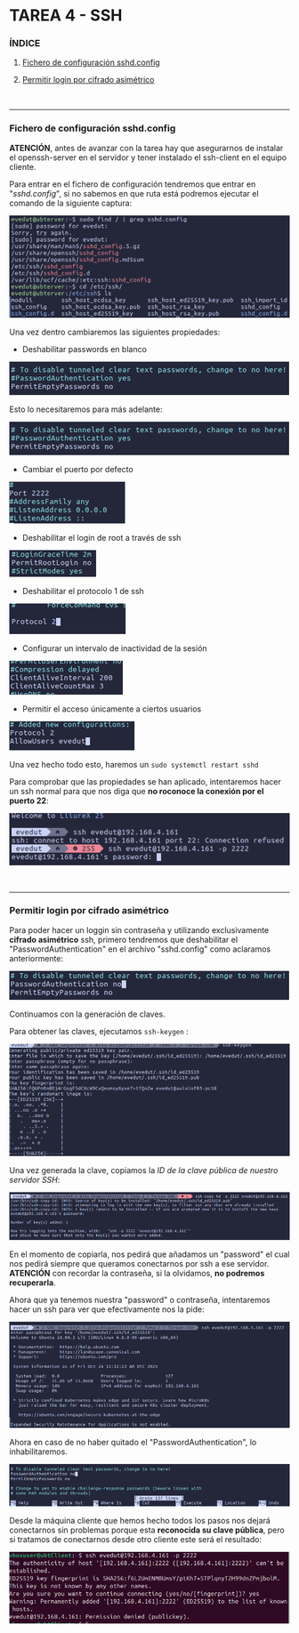 #  TAREA 4 - SSH

### ÍNDICE

1. [Fichero de configuración sshd.config](#fichero-de-configuración-sshdconfig)

2. [Permitir login por cifrado asimétrico](#permitir-login-por-cifrado-asimétrico)

</br>

---
### Fichero de configuración sshd.config

**ATENCIÓN**, antes de avanzar con la tarea hay que asegurarnos de instalar el openssh-server en el servidor y tener instalado el ssh-client en el equipo cliente.

Para entrar en el fichero de configuración tendremos que entrar en "*sshd.config*", si no sabemos en que ruta está podremos ejecutar el comando de la siguiente captura:

![alt image capturas](./IMG/captura1.png)

Una vez dentro cambiaremos las siguientes propiedades:
- Deshabilitar passwords en blanco

![alt image capturas](./IMG/captura2.png)

Esto lo necesitaremos para más adelante:

![alt image capturas](./IMG/captura2.png)


- Cambiar el puerto por defecto

![alt image capturas](./IMG/captura3.png)

- Deshabilitar el login de root a través de ssh

![alt image capturas](./IMG/captura4.png)

- Deshabilitar el protocolo 1 de ssh

![alt image capturas](./IMG/captura5.png)

- Configurar un intervalo de inactividad de la sesión

![alt image capturas](./IMG/captura6.png)

- Permitir el acceso únicamente a ciertos usuarios

![alt image capturas](./IMG/captura7.png)

Una vez hecho todo esto, haremos un `sudo systemctl restart sshd`

Para comprobar que las propiedades se han aplicado, intentaremos hacer un ssh normal para que nos diga que **no roconoce la conexión por el puerto 22**:

![alt image capturas](./IMG/captura9.png)

</br>

---
### Permitir login por cifrado asimétrico

Para poder hacer un loggin sin contraseña y utilizando exclusivamente **cifrado asimétrico** ssh, primero tendremos que deshabilitar el "PasswordAuthentication" en el archivo "sshd.config" como aclaramos anteriormente:

![alt image capturas](./IMG/captura8.png)

Continuamos con la generación de claves.

Para obtener las claves, ejecutamos `ssh-keygen` :

![alt image capturas](./IMG/captura10.png)

Una vez generada la clave, copiamos la *ID de la clave pública de nuestro servidor SSH*:

![alt image capturas](./IMG/captura11.png)

En el momento de copiarla, nos pedirá que añadamos un "password" el cual nos pedirá siempre que queramos conectarnos por ssh a ese servidor. **ATENCIÓN** con recordar la contraseña, si la olvidamos, **no podremos recuperarla**.

Ahora que ya tenemos nuestra "password" o contraseña, intentaremos hacer un ssh para ver que efectivamente nos la pide:

![alt image capturas](./IMG/captura12.png)

Ahora en caso de no haber quitado el "PasswordAuthentication", lo inhabilitaremos.

![alt image capturas](./IMG/captura13.png)

Desde la máquina cliente que hemos hecho todos los pasos nos dejará conectarnos sin problemas porque esta **reconocida su clave pública**, pero si tratamos de conectarnos desde otro cliente este será el resultado:

![alt image capturas](./IMG/captura14.png)